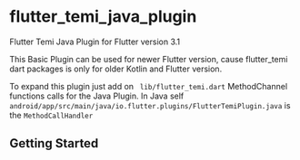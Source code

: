 # flutter_temi_java_plugin
Flutter Temi Java Plugin for Flutter version 3.1

This Basic Plugin can be used for newer Flutter version, cause 
flutter_temi dart packages is only for older Kotlin and Flutter version.

To expand this plugin just add on ``` lib/flutter_temi.dart``` MethodChannel functions calls for
the Java Plugin. In Java self ```android/app/src/main/java/io.flutter.plugins/FlutterTemiPlugin.java```
is the ```MethodCallHandler```


## Getting Started



